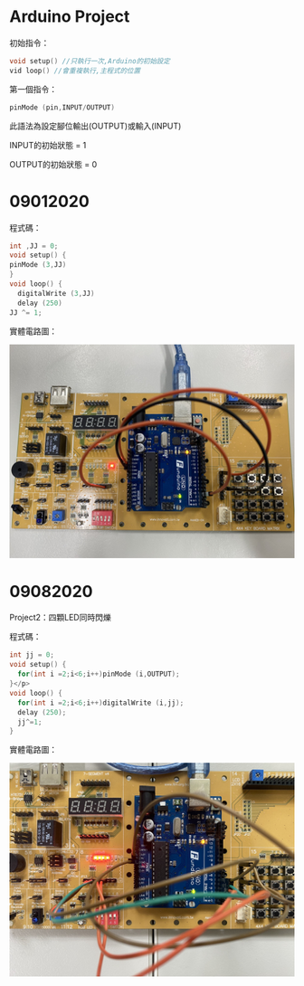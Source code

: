 # Arduino Project
初始指令：</p>
```C++
void setup() //只執行一次,Arduino的初始設定
vid loop() //會重複執行,主程式的位置
```
第一個指令：</p>
```c++
pinMode (pin,INPUT/OUTPUT)
```
此語法為設定腳位輸出(OUTPUT)或輸入(INPUT)</p>
INPUT的初始狀態 = 1</p>
OUTPUT的初始狀態 = 0</p>
# 09012020
程式碼：</p>
```c++
int ,JJ = 0;
void setup() {
pinMode (3,JJ)
}
void loop() {
  digitalWrite (3,JJ)
  delay (250)
JJ ^= 1;
```
實體電路圖：</p>
![image](https://github.com/JasonKao0725/Arduino/blob/master/9B7CCF67-C73C-4070-9213-7E7BCDEE8E0A.jpeg)</p>
# 09082020
Project2：四顆LED同時閃爍</p>
程式碼：</p>
```c++
int jj = 0;
void setup() {
  for(int i =2;i<6;i++)pinMode (i,OUTPUT);
}</p>
void loop() {
  for(int i =2;i<6;i++)digitalWrite (i,jj);
  delay (250);
  jj^=1;
}
```
實體電路圖：</p>
![image](https://github.com/JasonKao0725/Arduino/blob/master/C116E5B4-9DD4-4894-BB18-8365EFEC54CD.jpeg)</p>
